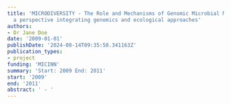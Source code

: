 ```yaml
---
title: 'MICRODIVERSITY - The Role and Mechanisms of Genomic Microbial Microdiversity:
  a perspective integrating genomics and ecological approaches'
authors:
- Dr Jane Doe
date: '2009-01-01'
publishDate: '2024-08-14T09:35:58.341163Z'
publication_types:
- project
funding: 'MICINN'
summary: 'Start: 2009 End: 2011'
start: '2009'
end: '2011'
abstract: ' - '
---
```

